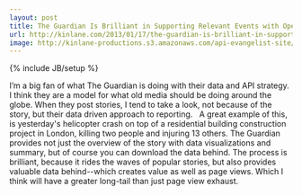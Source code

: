 ```yaml
---
layout: post
title: The Guardian Is Brilliant in Supporting Relevant Events with Open Data
url: http://kinlane.com/2013/01/17/the-guardian-is-brilliant-in-supporting-relevant-events-with-open-data/
image: http://kinlane-productions.s3.amazonaws.com/api-evangelist-site/blog/Guardian-Helicopter-Data-2.png
---
```

{% include JB/setup %}
<p>
     I’m a big fan of what The Guardian is doing with their data and API strategy. I think they are a model for what old media should be doing around the globe. When they post stories, I tend to take a look, not because of the story, but their data driven approach to reporting.   A great example of this, is yesterday's helicopter crash on top of a residential building construction project in London, killing two people and injuring 13 others. The Guardian provides not just the overview of the story with data visualizations and summary, but of course you can download the data behind. The process is brilliant, because it rides the waves of popular stories, but also provides valuable data behind--which creates value as well as page views. Which I think will have a greater long-tail than just page view exhaust.
</p>